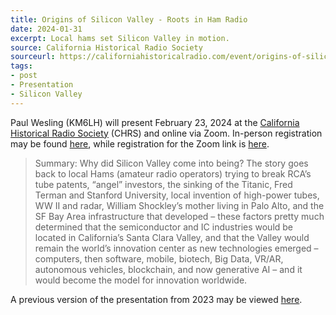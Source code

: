 ```yaml
---
title: Origins of Silicon Valley - Roots in Ham Radio
date: 2024-01-31
excerpt: Local hams set Silicon Valley in motion.
source: California Historical Radio Society
sourceurl: https://californiahistoricalradio.com/event/origins-of-silicon-valley-roots-in-ham-radio/
tags:
- post
- Presentation
- Silicon Valley
---
```

Paul Wesling (KM6LH) will present February 23, 2024 at the [California Historical Radio Society](https://californiahistoricalradio.com/) (CHRS) and online via Zoom. In-person registration may be found [here](https://forms.gle/hbNDhyLgbLx7u2Cc7), while registration for the Zoom link is [here](https://docs.google.com/forms/d/e/1FAIpQLSd5mJYwq_IlzSj8iNARdkHzkl7CdWaXxeQGQC5kMGE90kVu8w/viewform).

> Summary: Why did Silicon Valley come into being? The story goes back to local Hams (amateur radio operators) trying to break RCA’s tube patents, “angel” investors, the sinking of the Titanic, Fred Terman and Stanford University, local invention of high-power tubes, WW II and radar, William Shockley’s mother living in Palo Alto, and the SF Bay Area infrastructure that developed – these factors pretty much determined that the semiconductor and IC industries would be located in California’s Santa Clara Valley, and that the Valley would remain the world’s innovation center as new technologies emerged – computers, then software, mobile, biotech, Big Data, VR/AR, autonomous vehicles, blockchain, and now generative AI – and it would become the model for innovation worldwide.

A previous version of the presentation from 2023 may be viewed [here](https://ieeetv.ieee.org/video/origins-of-silicon-valley-roots-in-ham-radio).